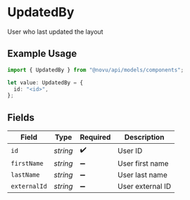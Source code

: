 # UpdatedBy

User who last updated the layout

## Example Usage

```typescript
import { UpdatedBy } from "@novu/api/models/components";

let value: UpdatedBy = {
  id: "<id>",
};
```

## Fields

| Field              | Type               | Required           | Description        |
| ------------------ | ------------------ | ------------------ | ------------------ |
| `id`               | *string*           | :heavy_check_mark: | User ID            |
| `firstName`        | *string*           | :heavy_minus_sign: | User first name    |
| `lastName`         | *string*           | :heavy_minus_sign: | User last name     |
| `externalId`       | *string*           | :heavy_minus_sign: | User external ID   |